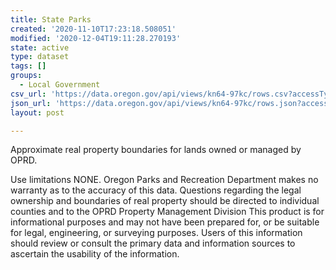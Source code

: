 ```yaml
---
title: State Parks
created: '2020-11-10T17:23:18.508051'
modified: '2020-12-04T19:11:28.270193'
state: active
type: dataset
tags: []
groups:
  - Local Government
csv_url: 'https://data.oregon.gov/api/views/kn64-97kc/rows.csv?accessType=DOWNLOAD'
json_url: 'https://data.oregon.gov/api/views/kn64-97kc/rows.json?accessType=DOWNLOAD'
layout: post

---
```

Approximate real property boundaries for lands owned or managed by OPRD.

Use limitations
NONE. Oregon Parks and Recreation Department makes no warranty as to the accuracy of this data. Questions regarding the legal ownership and boundaries of real property should be directed to individual counties and to the OPRD Property Management Division This product is for informational purposes and may not have been prepared for, or be suitable for legal, engineering, or surveying purposes. Users of this information should review or consult the primary data and information sources to ascertain the usability of the information.
